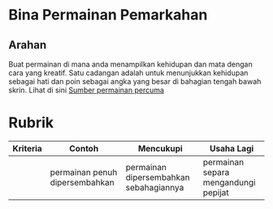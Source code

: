 # Bina Permainan Pemarkahan

## Arahan

Buat permainan di mana anda menampilkan kehidupan dan mata dengan cara yang kreatif. Satu cadangan adalah untuk menunjukkan kehidupan sebagai hati dan poin sebagai angka yang besar di bahagian tengah bawah skrin. Lihat di sini [Sumber permainan percuma](https://www.kenney.nl/)

# Rubrik

| Kriteria | Contoh              | Mencukupi                    | Usaha Lagi          |
| -------- | ---------------------- | --------------------------- | -------------------------- |
|          | permainan penuh dipersembahkan | permainan dipersembahkan sebahagiannya | permainan separa mengandungi pepijat |